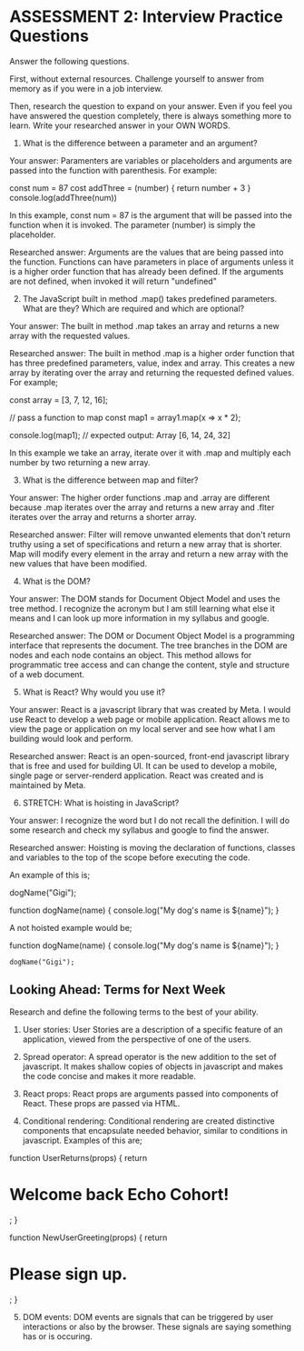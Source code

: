 # ASSESSMENT 2: Interview Practice Questions

Answer the following questions.

First, without external resources. Challenge yourself to answer from memory as if you were in a job interview.

Then, research the question to expand on your answer. Even if you feel you have answered the question completely, there is always something more to learn. Write your researched answer in your OWN WORDS.

1. What is the difference between a parameter and an argument?  

Your answer: Paramenters are variables or placeholders and arguments are passed into the function with parenthesis. For example:

const num = 87
cost addThree = (number) {
    return number + 3
}
console.log(addThree(num))

In this example, const num = 87 is the argument that will be passed into the function when it is invoked. The parameter (number) is simply the placeholder.

Researched answer: Arguments are the values that are being passed into the function. Functions can have parameters in place of arguments unless it is a higher order function that has already been defined. If the arguments are not defined, when invoked it will return "undefined"

2. The JavaScript built in method .map() takes predefined parameters. What are they? Which are required and which are optional?

Your answer: The built in method .map takes an array and returns a new array with the requested values. 

Researched answer: The built in method .map is a higher order function that has three predefined parameters, value, index and array. This creates a new array by iterating over the array and returning the requested defined values. For example;

const array = [3, 7, 12, 16];

// pass a function to map
const map1 = array1.map(x => x * 2);

console.log(map1);
// expected output: Array [6, 14, 24, 32]

In this example we take an array, iterate over it with .map and multiply each number by two returning a new array. 

3. What is the difference between map and filter? 

Your answer: The higher order functions .map and .array are different because .map iterates over the array and returns a new array and .flter iterates over the array and returns a shorter array. 

Researched answer: Filter will remove unwanted elements that don't return truthy using a set of specifications and return a new array that is shorter. Map will modify every element in the array and return a new array with the new values that have been modified. 

4. What is the DOM?

Your answer: The DOM stands for Document Object Model and uses the tree method. I recognize the acronym but I am still learning what else it means and I can look up more information in my syllabus and google. 

Researched answer: The DOM or Document Object Model is a programming interface that represents the document. The tree branches in the DOM are nodes and each node contains an object. This method allows for programmatic tree access and can change the content, style and structure of a web document. 

5. What is React? Why would you use it? 

Your answer: React is a javascript library that was created by Meta.  I would use React to develop a web page or mobile application. React allows me to view the page or application on my local server and see how what I am building would look and perform. 

Researched answer: React is an open-sourced, front-end javascript library that is free and used for building UI. It can be used to develop a mobile, single page or server-renderd application. React was created and is maintained by Meta. 

6. STRETCH: What is hoisting in JavaScript?

Your answer: I recognize the word but I do not recall the definition. I will do some research and check my syllabus and google to find the answer. 

Researched answer: Hoisting is moving the declaration of functions, classes and variables to the top of the scope before executing the code.  

An example of this is;

dogName("Gigi");

function dogName(name) {
    console.log("My dog's name is ${name}");
}

A not hoisted example would be;

function dogName(name) {
    console.log("My dog's name is ${name}");
    }

    dogName("Gigi");

## Looking Ahead: Terms for Next Week

Research and define the following terms to the best of your ability.

1. User stories: User Stories are a description of a specific feature of an application, viewed from the perspective of one of the users. 

2. Spread operator: A spread operator is the new addition to the set of javascript. It makes shallow copies of objects in javascript and makes the code concise and makes it more readable. 

3. React props: React props are arguments passed into components of React. These props are passed via HTML. 

4. Conditional rendering: Conditional rendering are created distinctive components that encapsulate needed behavior, similar to conditions in javascript. Examples of this are;

function UserReturns(props) {
  return <h1>Welcome back Echo Cohort!</h1>;
}

function NewUserGreeting(props) {
  return <h1>Please sign up.</h1>;
}


5. DOM events: DOM events are signals that can be triggered by user interactions or also by the browser. These signals are saying something has or is occuring. 
